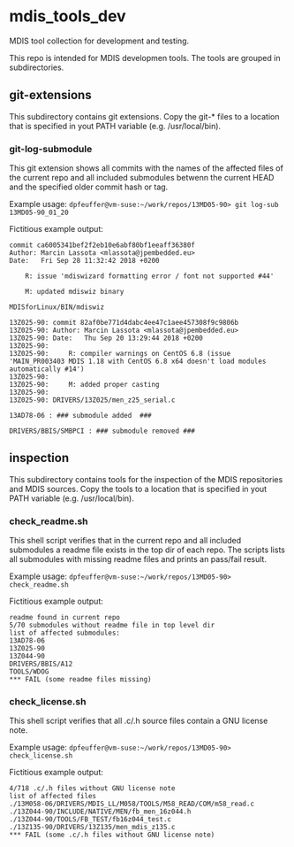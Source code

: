 # mdis_tools_dev
MDIS tool collection for development and testing.

This repo is intended for MDIS developmen tools.
The tools are grouped in subdirectories.

## git-extensions
This subdirectory contains git extensions.
Copy the git-\* files to a location that is specified in yout PATH variable (e.g. /usr/local/bin).

### git-log-submodule
This git extension shows all commits with the names of the affected files of the current repo and
all included submodules betwenn the current HEAD and the specified older commit hash or tag.

Example usage:
`dpfeuffer@vm-suse:~/work/repos/13MD05-90> git log-sub 13MD05-90_01_20`

Fictitious example output:
```
commit ca6005341bef2f2eb10e6abf80bf1eeaff36380f
Author: Marcin Lassota <mlassota@jpembedded.eu>
Date:   Fri Sep 28 11:32:42 2018 +0200

    R: issue 'mdiswizard formatting error / font not supported #44'
    
    M: updated mdiswiz binary

MDISforLinux/BIN/mdiswiz

13Z025-90: commit 82af0be771d4dabc4ee47c1aee457308f9c9806b
13Z025-90: Author: Marcin Lassota <mlassota@jpembedded.eu>
13Z025-90: Date:   Thu Sep 20 13:29:44 2018 +0200
13Z025-90: 
13Z025-90:     R: compiler warnings on CentOS 6.8 (issue 'MAIN_PR003403 MDIS 1.18 with CentOS 6.8 x64 doesn't load modules automatically #14')
13Z025-90:     
13Z025-90:     M: added proper casting
13Z025-90: 
13Z025-90: DRIVERS/13Z025/men_z25_serial.c

13AD78-06 : ### submodule added  ###

DRIVERS/BBIS/SMBPCI : ### submodule removed ###
```

## inspection

This subdirectory contains tools for the inspection of the MDIS repositories
and MDIS sources.
Copy the tools to a location that is specified in yout PATH variable (e.g. /usr/local/bin).

### check_readme.sh

This shell script verifies that in the current repo and all included submodules a readme file
exists in the top dir of each repo. The scripts lists all submodules with missing readme files
and prints an pass/fail result.

Example usage:
`dpfeuffer@vm-suse:~/work/repos/13MD05-90> check_readme.sh`

Fictitious example output:
```
readme found in current repo
5/70 submodules without readme file in top level dir
list of affected submodules:
13AD78-06
13Z025-90
13Z044-90
DRIVERS/BBIS/A12
TOOLS/WDOG
*** FAIL (some readme files missing)
```

### check_license.sh

This shell script verifies that all .c/.h source files contain a GNU license note.

Example usage:
`dpfeuffer@vm-suse:~/work/repos/13MD05-90> check_license.sh`

Fictitious example output:
```
4/718 .c/.h files without GNU license note
list of affected files
./13M058-06/DRIVERS/MDIS_LL/M058/TOOLS/M58_READ/COM/m58_read.c
./13Z044-90/INCLUDE/NATIVE/MEN/fb_men_16z044.h
./13Z044-90/TOOLS/FB_TEST/fb16z044_test.c
./13Z135-90/DRIVERS/13Z135/men_mdis_z135.c
*** FAIL (some .c/.h files without GNU license note)
```